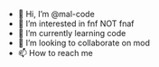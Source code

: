- 👋 Hi, I’m @mal-code
- 👀 I’m interested in fnf NOT fnaf
- 🌱 I’m currently learning code
- 💞️ I’m looking to collaborate on mod
- 📫 How to reach me 


<!---
mal-code/mal-code is a ✨ special ✨ repository because its `README.md` (this file) appears on your GitHub profile.
You can click the Preview link to take a look at your changes.
--->

